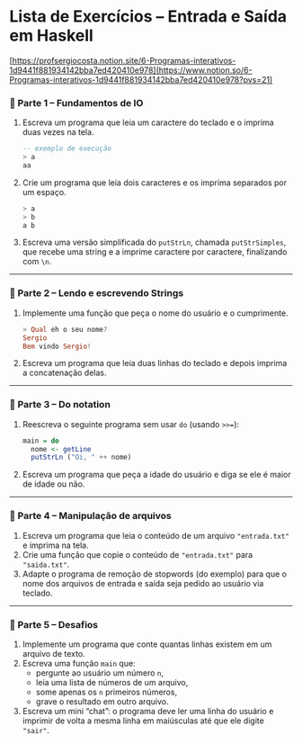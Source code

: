 # Lista de Exercícios – Entrada e Saída em Haskell

[https://profsergiocosta.notion.site/6-Programas-interativos-1d9441f881934142bba7ed420410e978](https://www.notion.so/6-Programas-interativos-1d9441f881934142bba7ed420410e978?pvs=21)

### 🔹 Parte 1 – Fundamentos de IO

1. Escreva um programa que leia um caractere do teclado e o imprima duas vezes na tela.
    
    ```haskell
    -- exemplo de execução
    > a
    aa
    
    ```
    
2. Crie um programa que leia dois caracteres e os imprima separados por um espaço.
    
    ```haskell
    > a
    > b
    a b
    
    ```
    
3. Escreva uma versão simplificada do `putStrLn`, chamada `putStrSimples`, que recebe uma string e a imprime caractere por caractere, finalizando com `\n`.

---

### 🔹 Parte 2 – Lendo e escrevendo Strings

1. Implemente uma função que peça o nome do usuário e o cumprimente.
    
    ```haskell
    > Qual eh o seu nome?
    Sergio
    Bem vindo Sergio!
    
    ```
    
2. Escreva um programa que leia duas linhas do teclado e depois imprima a concatenação delas.

---

### 🔹 Parte 3 – Do notation

1. Reescreva o seguinte programa sem usar `do` (usando `>>=`):
    
    ```haskell
    main = do
      nome <- getLine
      putStrLn ("Oi, " ++ nome)
    
    ```
    
2. Escreva um programa que peça a idade do usuário e diga se ele é maior de idade ou não.

---

### 🔹 Parte 4 – Manipulação de arquivos

1. Escreva um programa que leia o conteúdo de um arquivo `"entrada.txt"` e imprima na tela.
2. Crie uma função que copie o conteúdo de `"entrada.txt"` para `"saida.txt"`.
3. Adapte o programa de remoção de stopwords (do exemplo) para que o nome dos arquivos de entrada e saída seja pedido ao usuário via teclado.

---

### 🔹 Parte 5 – Desafios

1. Implemente um programa que conte quantas linhas existem em um arquivo de texto.
2. Escreva uma função `main` que:
    - pergunte ao usuário um número `n`,
    - leia uma lista de números de um arquivo,
    - some apenas os `n` primeiros números,
    - grave o resultado em outro arquivo.
3. Escreva um mini “chat”: o programa deve ler uma linha do usuário e imprimir de volta a mesma linha em maiúsculas até que ele digite `"sair"`.
